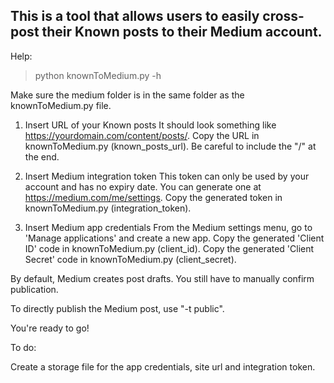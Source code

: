 ## This is a tool that allows users to easily cross-post their Known posts to their Medium account.

Help:
> python knownToMedium.py -h

Make sure the medium folder is in the same folder as the knownToMedium.py file.

1. Insert URL of your Known posts
  It should look something like https://yourdomain.com/content/posts/.
  Copy the URL in knownToMedium.py (known_posts_url). Be careful to include the "/" at the end.

2. Insert Medium integration token
  This token can only be used by your account and has no expiry date.
  You can generate one at https://medium.com/me/settings.
  Copy the generated token in knownToMedium.py (integration_token).

3. Insert Medium app credentials
  From the Medium settings menu, go to 'Manage applications' and create a new app.
  Copy the generated 'Client ID' code in knownToMedium.py (client_id).
  Copy the generated 'Client Secret' code in knownToMedium.py (client_secret).

By default, Medium creates post drafts. You still have to manually confirm publication.

To directly publish the Medium post, use "-t public".

You're ready to go!


To do:

Create a storage file for the app credentials, site url and integration token.

